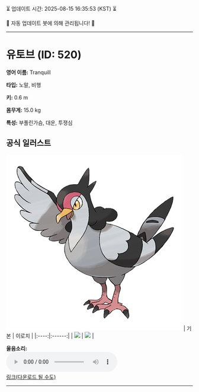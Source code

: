 
⏳ 업데이트 시간: 2025-08-15 16:35:53 (KST) ⏳

🤖 자동 업데이트 봇에 의해 관리됩니다! 🤖

---

# 유토브 (ID: 520)
**영어 이름:** Tranquill

**타입:** 노말, 비행

**키:** 0.6 m

**몸무게:** 15.0 kg

**특성:** 부풀린가슴, 대운, 투쟁심

## 공식 일러스트
![](https://raw.githubusercontent.com/PokeAPI/sprites/master/sprites/pokemon/other/official-artwork/520.png)
| 기본 | 이로치 |
|:----:|:------:|
| <img src="http://play.pokemonshowdown.com/sprites/ani/tranquill.gif" width="200"> | <img src="http://play.pokemonshowdown.com/sprites/ani-shiny/tranquill.gif" width="200"> |

**울음소리:**<br><audio controls src="https://raw.githubusercontent.com/PokeAPI/cries/main/cries/pokemon/latest/520.ogg"></audio><br> [링크(다운로드 될 수도)](https://raw.githubusercontent.com/PokeAPI/cries/main/cries/pokemon/latest/520.ogg)


---
